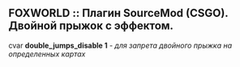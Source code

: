 ## FOXWORLD :: Плагин SourceMod (CSGO). Двойной прыжок с эффектом.
cvar **double_jumps_disable 1** - _для запрета двойного прыжка на определенных картах_
